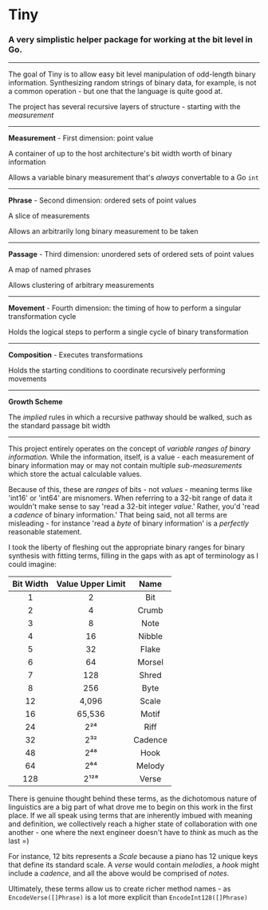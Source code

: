 # Tiny

### A very simplistic helper package for working at the bit level in Go.

----

The goal of Tiny is to allow easy bit level manipulation of odd-length binary information.  Synthesizing random
strings of binary data, for example, is not a common operation - but one that the language is quite good at.

The project has several recursive layers of structure - starting with the _measurement_

----
**Measurement** - First dimension: point value

A container of up to the host architecture's bit width worth of binary information

Allows a variable binary measurement that's _always_ convertable to a Go `int`

----
**Phrase** - Second dimension: ordered sets of point values

A slice of measurements 

Allows an arbitrarily long binary measurement to be taken

----
**Passage** - Third dimension: unordered sets of ordered sets of point values

A map of named phrases 

Allows clustering of arbitrary measurements

----
**Movement** - Fourth dimension: the timing of how to perform a singular transformation cycle

Holds the logical steps to perform a single cycle of binary transformation

----
**Composition** - Executes transformations

Holds the starting conditions to coordinate recursively performing movements

----
**Growth Scheme**

The _implied_ rules in which a recursive pathway should be walked, such as the standard passage bit width

----
This project entirely operates on the concept of _variable ranges of binary information._
While the information, itself, is a value - each measurement of binary information may or may not contain
multiple _sub-measurements_ which store the actual calculable values.

Because of this, these are _ranges_ of bits - not _values_ - meaning terms like 'int16' or 'int64' are misnomers.
When referring to a 32-bit range of data it wouldn't make sense to say 'read a 32-bit integer _value_.'
Rather, you'd 'read a _cadence_ of binary information.'
That being said, not all terms are misleading - for instance 'read a _byte_ of binary information' is a 
_perfectly_ reasonable statement.

I took the liberty of fleshing out the appropriate binary ranges for binary synthesis with fitting terms, filling 
in the gaps with as apt of terminology as I could imagine:

| Bit Width | Value Upper Limit |  Name   |
|:---------:|:-----------------:|:-------:|
|     1     |         2         |   Bit   |
|     2     |         4         |  Crumb  |
|     3     |         8         |  Note   |
|     4     |        16         | Nibble  |
|     5     |        32         |  Flake  |
|     6     |        64         | Morsel  |
|     7     |        128        |  Shred  |
|     8     |        256        |  Byte   |
|    12     |       4,096       |  Scale  |
|    16     |      65,536       |  Motif  |
|    24     |        2²⁴        |  Riff   |
|    32     |        2³²        | Cadence |
|    48     |        2⁴⁸        |  Hook   |
|    64     |        2⁶⁴        | Melody  |
|    128    |       2¹²⁸        |  Verse  |

There is genuine thought behind these terms, as the dichotomous nature of linguistics are a big part of what 
drove me to begin on this work in the first place.
If we all speak using terms that are inherently imbued with meaning and definition, we collectively reach a 
higher state of collaboration with one another - one where the next engineer doesn't have to _think_ as much 
as the last =)

For instance, 12 bits represents a _Scale_ because a piano has 12 unique keys that define its standard scale.
A _verse_ would contain _melodies_, a _hook_ might include a _cadence_, and all the above would be comprised of _notes_. 

Ultimately, these terms allow us to create richer method names - as `EncodeVerse([]Phrase)` is a lot more explicit 
than `EncodeInt128([]Phrase)`